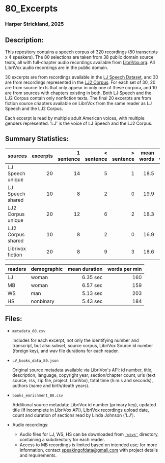 # 80_Excerpts

### Harper Strickland, 2025

## Description:

This repository contains a speech corpus of 320 recordings (80 transcripts x 4 speakers). The 80 selections are taken from 38 public domain source texts, all with full-chapter audio recordings available from [LibriVox.org][1]. All LibriVox audio recordings are in the public domain.

[1]: <https://librivox.org/pages/about-librivox/> "About LibriVox"

30 excerpts are from recordings available in the [LJ Speech Dataset][2], and 30 are from recordings represented in the [LJ2 Corpus][3]. For each set of 30, 20 are from source texts that only appear in only one of these corpora, and 10 are from sources with chapters existing in both. Both LJ Speech and the LJ2 Corpus contain only nonfiction texts. The final 20 excerpts are from fiction source chapters available on LibriVox from the same reader as LJ Speech and the LJ2 Corpus.

[2]: <https://keithito.com/LJ-Speech-Dataset/> "Access LJ Speech"
[3]: <https://github.com/speakingofdata/LJ2_Corpus> "Access LJ2 Corpus"

Each excerpt is read by multiple adult American voices, with multiple genders represented. 'LJ' is the voice of LJ Speech and the LJ2 Corpus.


## Summary Statistics:

sources            | excerpts | 1 sentence | < sentence | > sentence | mean words | min words | max words
:----------------- | -------: | ---------: | ---------: | ---------: | ---------: | --------: | --------:
LJ Speech unique   | 20       | 14         | 5          | 1          | 18.5       | 10        | 30      |
LJ Speech shared   | 10       | 8          | 2          | 0          | 19.9       | 14        | 27      |
LJ2 Corpus unique  | 20       | 12         | 6          | 2          | 18.3       | 6         | 28      |
LJ2 Corpus shared  | 10       | 8          | 2          | 0          | 16.9       | 5         | 25      |
Librivox fiction   | 20       | 8          | 9          | 3          | 18.6       | 3         | 31      |


readers | demographic | mean duration | words per min
:------ | :---------- | ------------: | ------------:
LJ      | woman       | 6.35 sec      | 160         |
MB      | woman       | 6.57 sec      | 159         |
WS      | man         | 5.13 sec      | 203         |
HS      | nonbinary   | 5.43 sec      | 184         |


## Files:

- `metadata_80.csv`

	Includes for each excerpt, not only the identifying number and transcript, but also subset, source corpus, LibriVox Source id number (foreign key), and wav file durations for each reader.

- `LV_books_data_80.json`

	Original source metadata available via LibriVox's [API][4]: id number, title, description, language, copyright year, section/chapter count, urls (text source, rss, zip file, project, LibriVox), total time (h\:m\:s and seconds), authors (name and birth/death years).

[4]: <https://librivox.org/api/info> "LibriVox API documentation"

- `books_enrichment_80.csv`

	Additional source metadata: LibriVox id number (primary key), updated title (if incomplete in LibriVox API), LibriVox recordings upload date, count and duration of sections read by Linda Johnson ('LJ').

- Audio recordings:
	- Audio files for LJ, WS, HS can be downloaded from [`'wavs'`][5] directory, containing a subdirectory for each reader.
	- Access to MB recordings is limited based on intended use; for more information, contact <a href="mailto:speakingofdata\@gmail.com">speakingofdata\@gmail.com</a> with project details and requirements.

[5]: <https://github.com/speakingofdata/80_Excerpts/tree/main/wavs> "wavs subdirectory"
